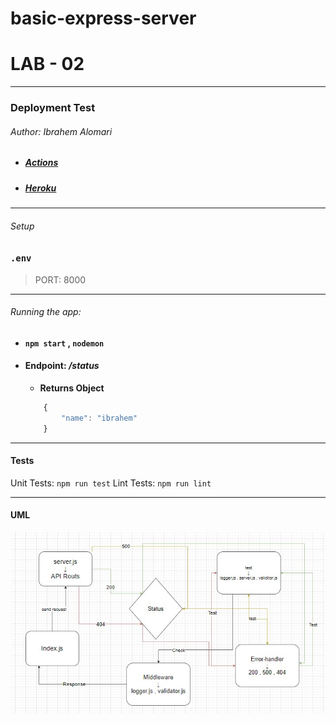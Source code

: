 # basic-express-server

# LAB - 02
---
### Deployment Test

###### Author: Ibrahem Alomari

* ##### [Actions](https://github.com/ibrahemomari/basic-express-server/actions)
* ##### [Heroku](https://ibrahem-basic-express.herokuapp.com/)
---
###### Setup


### `.env`
 > PORT: 8000


---

###### Running the app:

* ####  `npm start` , `nodemon`

* #### Endpoint: */status*
    * **Returns Object**

    ```javascript
        {
            "name": "ibrahem"
        }
    ```

---

#### Tests
Unit Tests: `npm run test`
Lint Tests: `npm run lint`

---

#### UML

![](digram.jpg)
